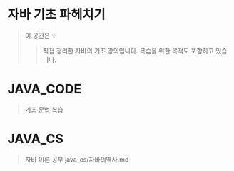 # 자바 기초 파헤치기
> 이 공간은 💡
>> 직접 정리한 자바의 기초 강의입니다.
>> 복습을 위한 목적도 포함하고 있습니다.


# JAVA_CODE
> 기초 문법 복습

# JAVA_CS
> 자바 이론 공부
java_cs/자바의역사.md


